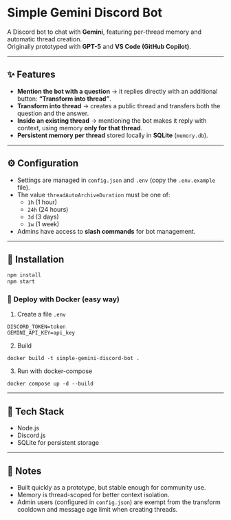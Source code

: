 # Simple Gemini Discord Bot

A Discord bot to chat with **Gemini**, featuring per-thread memory and automatic thread creation.  
Originally prototyped with **GPT-5** and **VS Code (GitHub Copilot)**.

---

## ✨ Features

- **Mention the bot with a question** → it replies directly with an additional button: **“Transform into thread”**.  
- **Transform into thread** → creates a public thread and transfers both the question and the answer.  
- **Inside an existing thread** → mentioning the bot makes it reply with context, using memory **only for that thread**.  
- **Persistent memory per thread** stored locally in **SQLite** (`memory.db`).  

---

## ⚙️ Configuration

- Settings are managed in `config.json` and `.env` (copy the `.env.example` file).  
- The value `threadAutoArchiveDuration` must be one of:  
  - `1h` (1 hour)  
  - `24h` (24 hours)  
  - `3d` (3 days)  
  - `1w` (1 week)
- Admins have access to **slash commands** for bot management.


---

## 🚀 Installation

```bash
npm install
npm start
```

### 🐳 Deploy with Docker (easy way)

1. Create a file `.env`
```
DISCORD_TOKEN=token
GEMINI_API_KEY=api_key
```
2. Build
```
docker build -t simple-gemini-discord-bot .
```
3. Run with docker-compose
```
docker compose up -d --build
```

---

## 📂 Tech Stack

- Node.js
- Discord.js
- SQLite for persistent storage

---

## 📝 Notes

- Built quickly as a prototype, but stable enough for community use.
- Memory is thread-scoped for better context isolation.
- Admin users (configured in `config.json`) are exempt from the transform cooldown and message age limit when creating threads.
